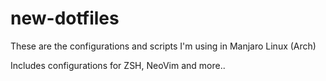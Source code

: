 # new-dotfiles
These are the configurations and scripts I'm using in Manjaro Linux (Arch)

Includes configurations for ZSH, NeoVim and more..

